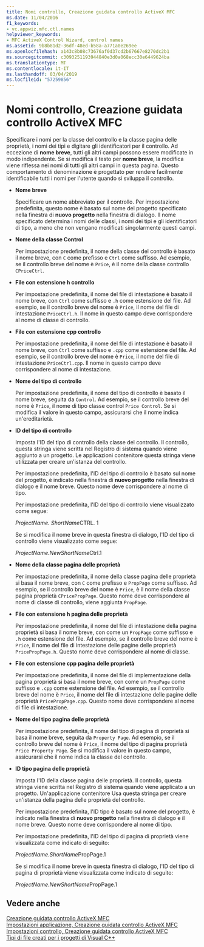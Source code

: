 ```yaml
---
title: Nomi controllo, Creazione guidata controllo ActiveX MFC
ms.date: 11/04/2016
f1_keywords:
- vc.appwiz.mfc.ctl.names
helpviewer_keywords:
- MFC ActiveX Control Wizard, control names
ms.assetid: 9b8b81d2-36df-48ed-b58a-a771a0e269ee
ms.openlocfilehash: a143c8b08c73676af0d37cd2b67667e8270dc2b1
ms.sourcegitcommit: c3093251193944840e3d0a068ecc30e6449624ba
ms.translationtype: MT
ms.contentlocale: it-IT
ms.lasthandoff: 03/04/2019
ms.locfileid: "57259856"
---
```

# <a name="control-names-mfc-activex-control-wizard"></a>Nomi controllo, Creazione guidata controllo ActiveX MFC

Specificare i nomi per la classe del controllo e la classe pagina delle proprietà, i nomi dei tipi e digitare gli identificatori per il controllo. Ad eccezione di **nome breve**, tutti gli altri campi possono essere modificate in modo indipendente. Se si modifica il testo per **nome breve**, la modifica viene riflessa nei nomi di tutti gli altri campi in questa pagina. Questo comportamento di denominazione è progettato per rendere facilmente identificabile tutti i nomi per l'utente quando si sviluppa il controllo.

- **Nome breve**

   Specificare un nome abbreviato per il controllo. Per impostazione predefinita, questo nome è basato sul nome del progetto specificato nella finestra di **nuovo progetto** nella finestra di dialogo. Il nome specificato determina i nomi delle classi, i nomi dei tipi e gli identificatori di tipo, a meno che non vengano modificati singolarmente questi campi.

- **Nome della classe Control**

   Per impostazione predefinita, il nome della classe del controllo è basato il nome breve, con `C` come prefisso e `Ctrl` come suffisso. Ad esempio, se il controllo breve del nome è `Price`, è il nome della classe controllo `CPriceCtrl`.

- **File con estensione h controllo**

   Per impostazione predefinita, il nome del file di intestazione è basato il nome breve, con `Ctrl` come suffisso e `.h` come estensione del file. Ad esempio, se il controllo breve del nome è `Price`, il nome del file di intestazione `PriceCtrl.h`. Il nome in questo campo deve corrispondere al nome di classe di controllo.

- **File con estensione cpp controllo**

   Per impostazione predefinita, il nome del file di intestazione è basato il nome breve, con `Ctrl` come suffisso e `.cpp` come estensione del file. Ad esempio, se il controllo breve del nome è `Price`, il nome del file di intestazione `PriceCtrl.cpp`. Il nome in questo campo deve corrispondere al nome di intestazione.

- **Nome del tipo di controllo**

   Per impostazione predefinita, il nome del tipo di controllo è basato il nome breve, seguita da `Control`. Ad esempio, se il controllo breve del nome è `Price`, il nome di tipo classe control `Price Control`. Se si modifica il valore in questo campo, assicurarsi che il nome indica un'ereditarietà.

- **ID del tipo di controllo**

   Imposta l'ID del tipo di controllo della classe del controllo. Il controllo, questa stringa viene scritta nel Registro di sistema quando viene aggiunto a un progetto. Le applicazioni contenitore questa stringa viene utilizzata per creare un'istanza del controllo.

   Per impostazione predefinita, l'ID del tipo di controllo è basato sul nome del progetto, è indicato nella finestra di **nuovo progetto** nella finestra di dialogo e il nome breve. Questo nome deve corrispondere al nome di tipo.

   Per impostazione predefinita, l'ID del tipo di controllo viene visualizzato come segue:

   *ProjectName. ShortName*CTRL. 1

   Se si modifica il nome breve in questa finestra di dialogo, l'ID del tipo di controllo viene visualizzato come segue:

   *ProjectName.NewShortName*Ctrl.1

- **Nome della classe pagina delle proprietà**

   Per impostazione predefinita, il nome della classe pagina delle proprietà si basa il nome breve, con `C` come prefisso e `PropPage` come suffisso. Ad esempio, se il controllo breve del nome è `Price`, è il nome della classe pagina proprietà `CPricePropPage`. Questo nome deve corrispondere al nome di classe di controllo, viene aggiunta `PropPage`.

- **File con estensione h pagina delle proprietà**

   Per impostazione predefinita, il nome del file di intestazione della pagina proprietà si basa il nome breve, con come un `PropPage` come suffisso e `.h` come estensione del file. Ad esempio, se il controllo breve del nome è `Price`, il nome del file di intestazione delle pagine delle proprietà `PricePropPage.h`. Questo nome deve corrispondere al nome di classe.

- **File con estensione cpp pagina delle proprietà**

   Per impostazione predefinita, il nome del file di implementazione della pagina proprietà si basa il nome breve, con come un `PropPage` come suffisso e `.cpp` come estensione del file. Ad esempio, se il controllo breve del nome è `Price`, il nome del file di intestazione delle pagine delle proprietà `PricePropPage.cpp`. Questo nome deve corrispondere al nome di file di intestazione.

- **Nome del tipo pagina delle proprietà**

   Per impostazione predefinita, il nome del tipo di pagina di proprietà si basa il nome breve, seguita da `Property Page`. Ad esempio, se il controllo breve del nome è `Price`, il nome del tipo di pagina proprietà `Price Property Page`. Se si modifica il valore in questo campo, assicurarsi che il nome indica la classe del controllo.

- **ID tipo pagina delle proprietà**

   Imposta l'ID della classe pagina delle proprietà. Il controllo, questa stringa viene scritta nel Registro di sistema quando viene applicato a un progetto. Un'applicazione contenitore Usa questa stringa per creare un'istanza della pagina delle proprietà del controllo.

   Per impostazione predefinita, l'ID tipo è basato sul nome del progetto, è indicato nella finestra di **nuovo progetto** nella finestra di dialogo e il nome breve. Questo nome deve corrispondere al nome di tipo.

   Per impostazione predefinita, l'ID del tipo di pagina di proprietà viene visualizzata come indicato di seguito:

   *ProjectName.ShortName*PropPage.1

   Se si modifica il nome breve in questa finestra di dialogo, l'ID del tipo di pagina di proprietà viene visualizzata come indicato di seguito:

   *ProjectName.NewShortName*PropPage.1

## <a name="see-also"></a>Vedere anche

[Creazione guidata controllo ActiveX MFC](../../mfc/reference/mfc-activex-control-wizard.md)<br/>
[Impostazioni applicazione, Creazione guidata controllo ActiveX MFC](../../mfc/reference/application-settings-mfc-activex-control-wizard.md)<br/>
[Impostazioni controllo, Creazione guidata controllo ActiveX MFC](../../mfc/reference/control-settings-mfc-activex-control-wizard.md)<br/>
[Tipi di file creati per i progetti di Visual C++](../../ide/file-types-created-for-visual-cpp-projects.md)
